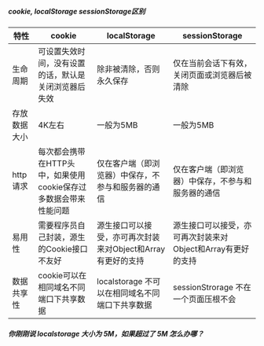 ##### cookie, localStorage  sessionStorage区别

| 特性         | cookie                                                       | localStorage                                                | sessionStorage                                              |
| ------------ | ------------------------------------------------------------ | ----------------------------------------------------------- | ----------------------------------------------------------- |
| 生命周期     | 可设置失效时间，没有设置的话，默认是关闭浏览器后失效         | 除非被清除，否则永久保存                                    | 仅在当前会话下有效，关闭页面或浏览器后被清除                |
| 存放数据大小 | 4K左右                                                       | 一般为5MB                                                   | 一般为5MB                                                   |
| http请求     | 每次都会携带在HTTP头中，如果使用cookie保存过多数据会带来性能问题 | 仅在客户端（即浏览器）中保存，不参与和服务器的通信          | 仅在客户端（即浏览器）中保存，不参与和服务器的通信          |
| 易用性       | 需要程序员自己封装，源生的Cookie接口不友好                   | 源生接口可以接受，亦可再次封装来对Object和Array有更好的支持 | 源生接口可以接受，亦可再次封装来对Object和Array有更好的支持 |
| 数据共享性   |  cookie可以在相同域名不同端口下共享数据 |  localstorage 不可以在相同域名不同端口下共享数据 | sessionStrorage 不在一个页面压根不会|


##### 你刚刚说 localstorage 大小为 5M，如果超过了 5M 怎么办哪？
